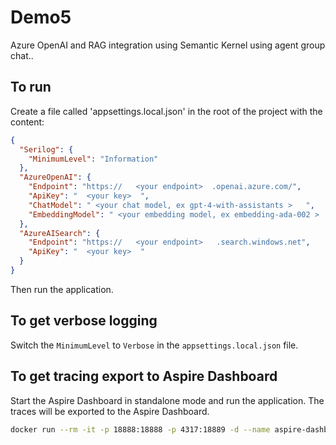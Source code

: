 # Demo5

Azure OpenAI and RAG integration using Semantic Kernel using agent group chat..

## To run

Create a file called 'appsettings.local.json' in the root of the project with the content: 
```json
{
  "Serilog": {
    "MinimumLevel": "Information"
  },
  "AzureOpenAI": {
    "Endpoint": "https://   <your endpoint>  .openai.azure.com/",
    "ApiKey": "  <your key>  ",
    "ChatModel": " <your chat model, ex gpt-4-with-assistants >   ",
    "EmbeddingModel": " <your embedding model, ex embedding-ada-002 >   "
  },
  "AzureAISearch": {
    "Endpoint": "https://   <your endpoint>   .search.windows.net",
    "ApiKey": "  <your key>  "
  }
}
```

Then run the application.

## To get verbose logging

Switch the `MinimumLevel` to `Verbose` in the `appsettings.local.json` file.


## To get tracing export to Aspire Dashboard

Start the Aspire Dashboard in standalone mode and run the application. The traces will be exported to the Aspire Dashboard.

```bash
docker run --rm -it -p 18888:18888 -p 4317:18889 -d --name aspire-dashboard mcr.microsoft.com/dotnet/aspire-dashboard:9.0
```
